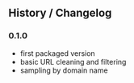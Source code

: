 ## History / Changelog


### 0.1.0
- first packaged version
- basic URL cleaning and filtering
- sampling by domain name